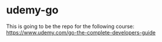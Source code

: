 # udemy-go
This is going to be the repo for the following course: https://www.udemy.com/go-the-complete-developers-guide
